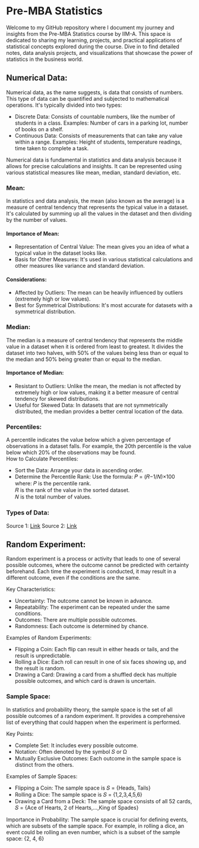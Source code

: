 # Pre-MBA Statistics  
Welcome to my GitHub repository where I document my journey and insights from the Pre-MBA Statistics course by IIM-A. This space is dedicated to sharing my learning, projects, and practical applications of statistical concepts explored during the course. Dive in to find detailed notes, data analysis projects, and visualizations that showcase the power of statistics in the business world.      


## Numerical Data:  
Numerical data, as the name suggests, is data that consists of numbers. This type of data can be quantified and subjected to mathematical operations. It's typically divided into two types:  
- Discrete Data: Consists of countable numbers, like the number of students in a class. Examples: Number of cars in a parking lot, number of books on a shelf.
- Continuous Data: Consists of measurements that can take any value within a range. Examples: Height of students, temperature readings, time taken to complete a task.

Numerical data is fundamental in statistics and data analysis because it allows for precise calculations and insights. It can be represented using various statistical measures like mean, median, standard deviation, etc.

### Mean:  
In statistics and data analysis, the mean (also known as the average) is a measure of central tendency that represents the typical value in a dataset. It's calculated by summing up all the values in the dataset and then dividing by the number of values.    
#### Importance of Mean:
- Representation of Central Value: The mean gives you an idea of what a typical value in the dataset looks like.
- Basis for Other Measures: It's used in various statistical calculations and other measures like variance and standard deviation.
#### Considerations:
- Affected by Outliers: The mean can be heavily influenced by outliers (extremely high or low values).
- Best for Symmetrical Distributions: It's most accurate for datasets with a symmetrical distribution.

### Median:  
The median is a measure of central tendency that represents the middle value in a dataset when it is ordered from least to greatest. It divides the dataset into two halves, with 50% of the values being less than or equal to the median and 50% being greater than or equal to the median.  
#### Importance of Median:
- Resistant to Outliers: Unlike the mean, the median is not affected by extremely high or low values, making it a better measure of central tendency for skewed distributions.
- Useful for Skewed Data: In datasets that are not symmetrically distributed, the median provides a better central location of the data.

### Percentiles:  
A percentile indicates the value below which a given percentage of observations in a dataset falls. For example, the 20th percentile is the value below which 20% of the observations may be found.  
How to Calculate Percentiles:  
- Sort the Data: Arrange your data in ascending order.  
- Determine the Percentile Rank: Use the formula: 𝑃 = (𝑅−1/𝑁)×100  
  where: 𝑃 is the percentile rank.    
         𝑅 is the rank of the value in the sorted dataset.    
         𝑁 is the total number of values.    

### Types of Data:  
Source 1: [Link](https://www.turing.com/kb/statistical-data-types)  Source 2: [Link](https://www.mymarketresearchmethods.com/types-of-data-nominal-ordinal-interval-ratio)  

## Random Experiment:  
Random experiment is a process or activity that leads to one of several possible outcomes, where the outcome cannot be predicted with certainty beforehand. Each time the experiment is conducted, it may result in a different outcome, even if the conditions are the same.

Key Characteristics:
- Uncertainty: The outcome cannot be known in advance.
- Repeatability: The experiment can be repeated under the same conditions.
- Outcomes: There are multiple possible outcomes.
- Randomness: Each outcome is determined by chance.

Examples of Random Experiments:
- Flipping a Coin: Each flip can result in either heads or tails, and the result is unpredictable.
- Rolling a Dice: Each roll can result in one of six faces showing up, and the result is random.
- Drawing a Card: Drawing a card from a shuffled deck has multiple possible outcomes, and which card is drawn is uncertain.

### Sample Space:  
In statistics and probability theory, the sample space is the set of all possible outcomes of a random experiment. It provides a comprehensive list of everything that could happen when the experiment is performed.

Key Points:
- Complete Set: It includes every possible outcome.
- Notation: Often denoted by the symbol 𝑆 or Ω
- Mutually Exclusive Outcomes: Each outcome in the sample space is distinct from the others.

Examples of Sample Spaces:
- Flipping a Coin: The sample space is 𝑆 = {Heads, Tails}
- Rolling a Dice: The sample space is 𝑆 = {1,2,3,4,5,6}
- Drawing a Card from a Deck: The sample space consists of all 52 cards, 𝑆 = {Ace of Hearts, 2 of Hearts,…,King of Spades}

Importance in Probability:
The sample space is crucial for defining events, which are subsets of the sample space. For example, in rolling a dice, an event could be rolling an even number, which is a subset of the sample space: {2, 4, 6}

